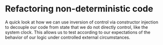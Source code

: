 # Refactoring non-deterministic code

A quick look at how we can use inversion of control via constructor injection to decouple our code
from state that we do not directly control, like the system clock.  This allows us to test
according to our expectations of the behavior of our logic under controlled external circumstances.
